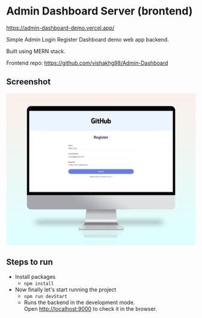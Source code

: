 # Admin Dashboard Server (brontend)

https://admin-dashboard-demo.vercel.app/

Simple Admin Login Register Dashboard demo web app backend.

Built using MERN stack.

Frontend repo: https://github.com/vishakhg98/Admin-Dashboard

## Screenshot
![Desktop](https://raw.githubusercontent.com/vishakhg98/Admin-Dashboard/master/public/assets/images/screenshot.png)

## Steps to run
- Install packages
   -  ``npm install ``
- Now finally let's start running the project
    - `` npm run devStart ``
    - Runs the backend in the development mode.\
      Open [http://localhost:9000](http://localhost:9000) to check it in the browser.
